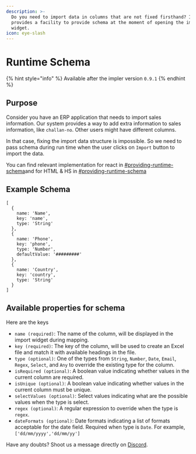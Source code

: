 ```yaml
---
description: >-
  Do you need to import data in columns that are not fixed firsthand? Impler
  provides a facility to provide schema at the moment of opening the import
  widget.
icon: eye-slash
---
```


# Runtime Schema

{% hint style="info" %}
Available after the impler version `0.9.1`&#x20;
{% endhint %}

## Purpose

Consider you have an ERP application that needs to import sales information. Our system provides a way to add extra information to sales information, like `challan-no`. Other users might have different columns.

In that case, fixing the import data structure is impossible. So we need to pass schema during run time when the user clicks on `Import` button to import the data.

You can find relevant implementation for react in [#providing-runtime-schema](../importer/react-embed.md#providing-runtime-schema "mention")and for HTML & HS in [#providing-runtime-schema](../importer/html-js-embed.md#providing-runtime-schema "mention")

## Example Schema

```
[
  {
    name: 'Name',
    key: 'name',
    type: 'String'
  },
  {
    name: 'Phone',
    key: 'phone',
    type: 'Number',
    defaultValue: '#########'
  },
  {
    name: 'Country',
    key: 'country',
    type: 'String'
  }
]
```

## Available properties for schema

Here are the keys&#x20;

* `name (required)`: The name of the column, will be displayed in the import widget during mapping.
* `key (required)`: The key of the column, will be used to create an Excel file and match it with available headings in the file.
* `type (optional)`: One of the types from `String`, `Number`, `Date`, `Email`, `Regex`, `Select`, and `Any` to override the existing type for the column.
* `isRequired (optional)`: A boolean value indicating whether values in the current column are required.
* `isUnique (optional)`: A boolean value indicating whether values in the current column must be unique.
* `selectValues (optional)`: Select values indicating what are the possible values when the type is select.
* `regex (optional)`: A regular expression to override when the type is `regex`.
* `dateFormats (optional)`: Date formats indicating a list of formats acceptable for the date field. Required when type is `Date`. For example, `['dd/mm/yyyy','dd/mm/yy']`

Have any doubts? Shoot us a message directly on [Discord](https://discord.impler.io).
